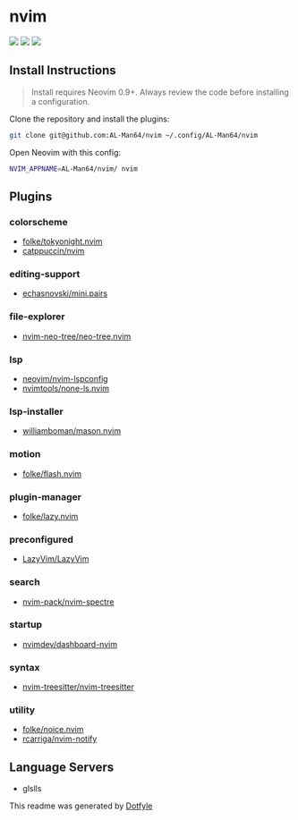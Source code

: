 # nvim

<a href="https://dotfyle.com/AL-Man64/nvim"><img src="https://dotfyle.com/AL-Man64/nvim/badges/plugins?style=flat" /></a>
<a href="https://dotfyle.com/AL-Man64/nvim"><img src="https://dotfyle.com/AL-Man64/nvim/badges/leaderkey?style=flat" /></a>
<a href="https://dotfyle.com/AL-Man64/nvim"><img src="https://dotfyle.com/AL-Man64/nvim/badges/plugin-manager?style=flat" /></a>

## Install Instructions

> Install requires Neovim 0.9+. Always review the code before installing a configuration.

Clone the repository and install the plugins:

```sh
git clone git@github.com:AL-Man64/nvim ~/.config/AL-Man64/nvim
```

Open Neovim with this config:

```sh
NVIM_APPNAME=AL-Man64/nvim/ nvim
```

## Plugins

### colorscheme

- [folke/tokyonight.nvim](https://dotfyle.com/plugins/folke/tokyonight.nvim)
- [catppuccin/nvim](https://dotfyle.com/plugins/catppuccin/nvim)

### editing-support

- [echasnovski/mini.pairs](https://dotfyle.com/plugins/echasnovski/mini.pairs)

### file-explorer

- [nvim-neo-tree/neo-tree.nvim](https://dotfyle.com/plugins/nvim-neo-tree/neo-tree.nvim)

### lsp

- [neovim/nvim-lspconfig](https://dotfyle.com/plugins/neovim/nvim-lspconfig)
- [nvimtools/none-ls.nvim](https://dotfyle.com/plugins/nvimtools/none-ls.nvim)

### lsp-installer

- [williamboman/mason.nvim](https://dotfyle.com/plugins/williamboman/mason.nvim)

### motion

- [folke/flash.nvim](https://dotfyle.com/plugins/folke/flash.nvim)

### plugin-manager

- [folke/lazy.nvim](https://dotfyle.com/plugins/folke/lazy.nvim)

### preconfigured

- [LazyVim/LazyVim](https://dotfyle.com/plugins/LazyVim/LazyVim)

### search

- [nvim-pack/nvim-spectre](https://dotfyle.com/plugins/nvim-pack/nvim-spectre)

### startup

- [nvimdev/dashboard-nvim](https://dotfyle.com/plugins/nvimdev/dashboard-nvim)

### syntax

- [nvim-treesitter/nvim-treesitter](https://dotfyle.com/plugins/nvim-treesitter/nvim-treesitter)

### utility

- [folke/noice.nvim](https://dotfyle.com/plugins/folke/noice.nvim)
- [rcarriga/nvim-notify](https://dotfyle.com/plugins/rcarriga/nvim-notify)

## Language Servers

- glslls

This readme was generated by [Dotfyle](https://dotfyle.com)
